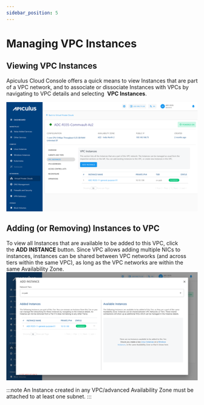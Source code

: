 ```yaml
---
sidebar_position: 5
---
```

# Managing VPC Instances

## Viewing VPC Instances

Apiculus Cloud Console offers a quick means to view Instances that are part of a VPC network, and to associate or dissociate Instances with VPCs by navigating to VPC details and selecting  **VPC Instances**.

![Managing VPC Instances](img/ManagingVPCInstances1.png)

## Adding (or Removing) Instances to VPC

To view all Instances that are available to be added to this VPC, click the **ADD INSTANCE** button. Since VPC allows adding multiple NICs to instances, instances can be shared between VPC networks (and across tiers within the same VPC), as long as the VPC networks are within the same Availability Zone.
![Managing VPC Instances](img/ManagingVPCInstances2.png)

:::note
An Instance created in any VPC/advanced Availability Zone must be attached to at least one subnet.
:::




